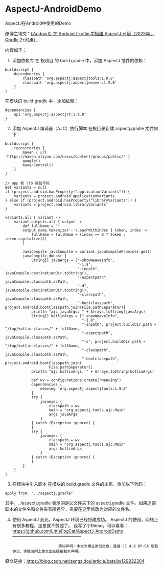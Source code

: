 # AspectJ-AndroidDemo
AspectJ在Android中使用的Demo

原博主博文：[【Android】在 Android / kotlin 中搭建 AspectJ 环境（2023年，Gradle 7+可用）](https://blog.csdn.net/zengsidou/article/details/129922204)

内容如下：

1. 添加依赖库
在 根项目 的 build.gradle 中，添加 AspectJ 插件的依赖：

```
buildscript {
    dependencies {
        classpath 'org.aspectj:aspectjtools:1.9.8'
        classpath 'org.aspectj:aspectjweaver:1.9.8'
    }
}
```

在模块的 build.gradle 中，添加依赖：

```
dependencies {
    api 'org.aspectj:aspectjrt:1.9.8'
}
```

2. 添加 AspectJ 编译器（AJC）执行脚本
在根目录新建 aspectj.gradle 文件如下：

```
buildscript {
    repositories {
        maven { url 'https://maven.aliyun.com/nexus/content/groups/public/' }
        google()
        mavenCentral()
    }
}

// app 和 lib 属性不同
def variants = null
if (project.android.hasProperty("applicationVariants")) {
    variants = project.android.applicationVariants
} else if (project.android.hasProperty("libraryVariants")) {
    variants = project.android.libraryVariants
}

variants.all { variant ->
    variant.outputs.all { output ->
        def fullName = ""
        output.name.tokenize('-').eachWithIndex { token, index ->
            fullName = fullName + (index == 0 ? token : token.capitalize())
        }

        JavaCompile javaCompile = variant.javaCompileProvider.get()
        javaCompile.doLast {
            String[] javaArgs = ["-showWeaveInfo",
                                 "-1.8",
                                 "-inpath", javaCompile.destinationDir.toString(),
                                 "-aspectpath", javaCompile.classpath.asPath,
                                 "-d", javaCompile.destinationDir.toString(),
                                 "-classpath", javaCompile.classpath.asPath,
                                 "-bootclasspath", project.android.bootClasspath.join(File.pathSeparator)]
            println "ajc javaArgs: " + Arrays.toString(javaArgs)
            String[] kotlinArgs = ["-showWeaveInfo",
                                   "-1.8",
                                   "-inpath", project.buildDir.path + "/tmp/kotlin-classes/" + fullName,
                                   "-aspectpath", javaCompile.classpath.asPath,
                                   "-d", project.buildDir.path + "/tmp/kotlin-classes/" + fullName,
                                   "-classpath", javaCompile.classpath.asPath,
                                   "-bootclasspath", project.android.bootClasspath.join(
                    File.pathSeparator)]
            println "ajc kotlinArgs: " + Arrays.toString(kotlinArgs)

            def wv = configurations.create("weaving")
            dependencies {
                weaving 'org.aspectj:aspectjtools:1.9.8'
            }
            try {
                javaexec {
                    classpath = wv
                    main = "org.aspectj.tools.ajc.Main"
                    args javaArgs
                }
            } catch (Exception ignored) {
            }
            try {
                javaexec {
                    classpath = wv
                    main = "org.aspectj.tools.ajc.Main"
                    args kotlinArgs
                }
            } catch (Exception ignored) {
            }
        }
    }
}
```

3. 在模块中引入脚本
在模块的 build.gradle 文件的末尾，添加以下代码：

```
apply from: "../aspectj.gradle"
```

其中，../aspectj.gradle 表示的是父文件夹下的 aspectj.gradle 文件。如果之前脚本的文件名和文件夹有所差异，需要在这里修改为对应的文件名。

4. 使用 AspectJ
到此，AspectJ 环境已经搭建成功。
AspectJ 的使用，网络上有很多教程，这里就不赘述了。
我写了个Demo，可以看看：https://github.com/LittleFogCat/AspectJ-AndroidDemo
————————————————

                            版权声明：本文为博主原创文章，遵循 CC 4.0 BY-SA 版权协议，转载请附上原文出处链接和本声明。
                        
原文链接：https://blog.csdn.net/zengsidou/article/details/129922204
